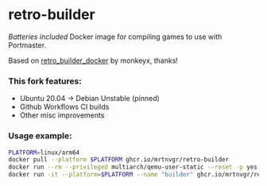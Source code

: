 # retro-builder

*Batteries included* Docker image for compiling games to use with Portmaster.

Based on [retro_builder_docker](https://github.com/monkeyx-net/retro_builder_docker) by monkeyx, thanks!

### This fork features:

- Ubuntu 20.04 -> Debian Unstable (pinned)
- Github Workflows CI builds
- Other misc improvements

### Usage example:

```bash
PLATFORM=linux/arm64
docker pull --platform $PLATFORM ghcr.io/mrtnvgr/retro-builder
docker run --rm --privileged multiarch/qemu-user-static --reset -p yes
docker run -it --platform=$PLATFORM --name "builder" ghcr.io/mrtnvgr/retro-builder bash
```
